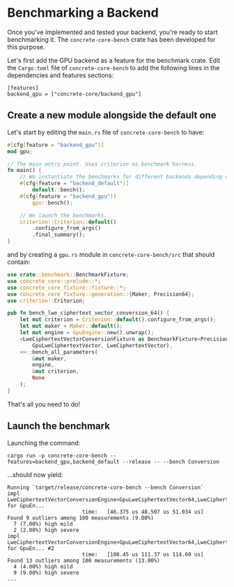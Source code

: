 # Benchmarking a Backend

Once you've implemented and tested your backend, you're ready to start benchmarking it. The `concrete-core-bench` crate has been developed for this purpose.

Let's first add the GPU backend as a feature for the benchmark crate. Edit the `Cargo.toml` file of `concrete-core-bench` to add the following lines in the dependencies and features sections:

```
[features]
backend_gpu = ["concrete-core/backend_gpu"]
```

## Create a new module alongside the default one

Let's start by editing the `main.rs` file of `concrete-core-bench` to have:

```rust
#[cfg(feature = "backend_gpu")]
mod gpu;

// The main entry point. Uses criterion as benchmark harness.
fn main() {
    // We instantiate the benchmarks for different backends depending on the feature flag activated.
    #[cfg(feature = "backend_default")]
        default::bench();
    #[cfg(feature = "backend_gpu")]
        gpu::bench();

    // We launch the benchmarks.
    criterion::Criterion::default()
        .configure_from_args()
        .final_summary();
}
```

and by creating a `gpu.rs` module in `concrete-core-bench/src` that should contain:

```rust
use crate::benchmark::BenchmarkFixture;
use concrete_core::prelude::*;
use concrete_core_fixture::fixture::*;
use concrete_core_fixture::generation::{Maker, Precision64};
use criterion::Criterion;

pub fn bench_lwe_ciphertext_vector_conversion_64() {
    let mut criterion = Criterion::default().configure_from_args();
    let mut maker = Maker::default();
    let mut engine = GpuEngine::new().unwrap();
    <LweCiphertextVectorConversionFixture as BenchmarkFixture<Precision64, GpuEngine, (
        GpuLweCiphertextVector, LweCiphertextVector),
    >>::bench_all_parameters(
        &mut maker,
        engine,
        &mut criterion,
        None
    );
}
```

That's all you need to do!

## Launch the benchmark

Launching the command:

```
cargo run -p concrete-core-bench --features=backend_gpu,backend_default --release -- --bench Conversion
```

...should now yield:

```
Running `target/release/concrete-core-bench --bench Conversion`
impl LweCiphertextVectorConversionEngine<GpuLweCiphertextVector64,LweCiphertextVector64> for GpuEn...
                        time:   [46.375 us 48.507 us 51.034 us]
Found 9 outliers among 100 measurements (9.00%)
  7 (7.00%) high mild
  2 (2.00%) high severe
impl LweCiphertextVectorConversionEngine<GpuLweCiphertextVector64,LweCiphertextVector64> for GpuEn... #2
                        time:   [108.45 us 111.37 us 114.60 us]
Found 13 outliers among 100 measurements (13.00%)
  4 (4.00%) high mild
  9 (9.00%) high severe
...
```
